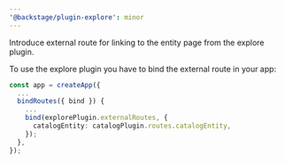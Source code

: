 ```yaml
---
'@backstage/plugin-explore': minor
---
```


Introduce external route for linking to the entity page from the explore plugin.

To use the explore plugin you have to bind the external route in your app:

```typescript
const app = createApp({
  ...
  bindRoutes({ bind }) {
    ...
    bind(explorePlugin.externalRoutes, {
      catalogEntity: catalogPlugin.routes.catalogEntity,
    });
  },
});
```
